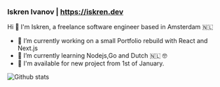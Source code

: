 ### Iskren Ivanov | https://iskren.dev ### 

Hi 👋 I'm Iskren, a freelance software engineer based in Amsterdam 🇳🇱

- 🔭 I’m currently working on a small Portfolio rebuild with React and Next.js
- 🌱 I’m currently learning Nodejs,Go and Dutch 🇳🇱 🤓
- 👷 I'm available for new project from 1st of January.

![Github stats](https://github-readme-stats.vercel.app/api?username=IskIvanov)

